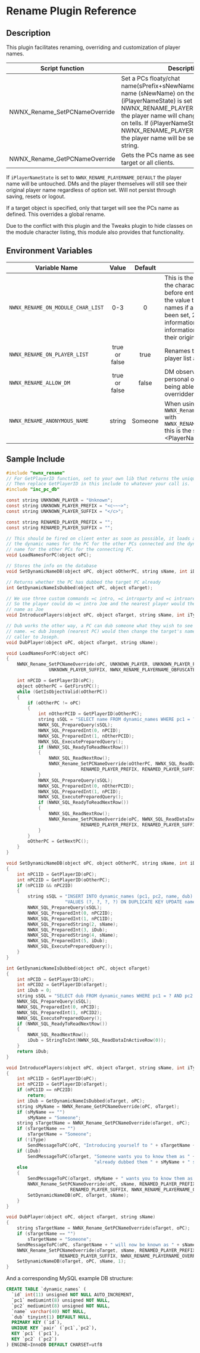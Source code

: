 # Rename Plugin Reference

## Description


This plugin facilitates renaming, overriding and customization of player names.

Script function | Description  
----------------|-------------
NWNX_Rename_SetPCNameOverride | Set a PCs floaty/chat name(sPrefix+sNewName+sSuffix) and name (sNewName) on the player list. If (iPlayerNameState) is set to NWNX_RENAME_PLAYERNAME_OVERRIDE the player name will change to (sNewName) on tells. If (iPlayerNameState) is set to NWNX_RENAME_PLAYERNAME_OBFUSCATE the player name will be set to a random string.
NWNX_Rename_GetPCNameOverride | Gets the PCs name as seen by a specified target or all clients.

If `iPlayerNameState` is set to `NWNX_RENAME_PLAYERNAME_DEFAULT` the player name will be untouched. DMs and the player themselves will still see their original player name regardless of option set. Will not persist through saving, resets or logout.

If a target object is specified, only that target will see the PCs name as defined. This overrides a global rename.

Due to the conflict with this plugin and the Tweaks plugin to hide classes on the module character listing, this module also provides that functionality.

## Environment Variables

| Variable Name | Value | Default | Notes |
| -------------   | :----: | :----: |----------------------------- |
| `NWNX_RENAME_ON_MODULE_CHAR_LIST` | 0-3 | 0 | This is the listing of players from the character selection screen before entering the server. Setting the value to 1 overrides their names if a global rename has been set, 2 also hides class information, 3 hides class information but keeps names as their original.
| `NWNX_RENAME_ON_PLAYER_LIST` | true or false | true | Renames the player name on the player list as well.
| `NWNX_RENAME_ALLOW_DM` | true or false | false | DM observers will see global or personal overrides as well as being able to have their own name overridden for other observers.
| `NWNX_RENAME_ANONYMOUS_NAME` | string | Someone | When using `NWNX_Rename_SetPCNameOverride` with `NWNX_RENAME_PLAYERNAME_ANONYMOUS` this is the string used for the \<PlayerName\>

## Sample Include

```c
#include "nwnx_rename"
// For GetPlayerID function, set to your own lib that returns the unique player ID for your PW
// Then replace GetPlayerID in this include to whatever your call is.
#include "inc_pc_db"

const string UNKNOWN_PLAYER = "Unknown";
const string UNKNOWN_PLAYER_PREFIX = "<c~~~>";
const string UNKNOWN_PLAYER_SUFFIX = "</c>";

const string RENAMED_PLAYER_PREFIX = "";
const string RENAMED_PLAYER_SUFFIX = "";

// This should be fired on client enter as soon as possible, it loads all
// the dynamic names for the PC for the other PCs connected and the dynamic
// name for the other PCs for the connecting PC.
void LoadNamesForPC(object oPC);

// Stores the info on the database
void SetDynamicNameDB(object oPC, object oOtherPC, string sName, int iDub = 0);

// Returns whether the PC has dubbed the target PC already
int GetDynamicNameIsDubbed(object oPC, object oTarget);

// We use three custom commands =c intro, =c introparty and =c introarea (20m radius)
// So the player could do =c intro Joe and the nearest player would then see the PCs
// name as Joe
void IntroducePlayers(object oPC, object oTarget, string sName, int iType = 0);

// Dub works the other way, a PC can dub someone what they wish to see as their
// name. =c dub Joseph (nearest PC) would then change the target's name for the
// caller to Joseph.
void DubPlayer(object oPC, object oTarget, string sName);

void LoadNamesForPC(object oPC)
{
    NWNX_Rename_SetPCNameOverride(oPC, UNKNOWN_PLAYER, UNKNOWN_PLAYER_PREFIX,
                UNKNOWN_PLAYER_SUFFIX, NWNX_RENAME_PLAYERNAME_OBFUSCATE);

    int nPCID = GetPlayerID(oPC);
    object oOtherPC = GetFirstPC();
    while (GetIsObjectValid(oOtherPC))
    {
        if (oOtherPC != oPC)
        {
            int nOtherPCID = GetPlayerID(oOtherPC);
            string sSQL = "SELECT name FROM dynamic_names WHERE pc1 = ? AND pc2 = ?";
            NWNX_SQL_PrepareQuery(sSQL);
            NWNX_SQL_PreparedInt(0, nPCID);
            NWNX_SQL_PreparedInt(1, nOtherPCID);
            NWNX_SQL_ExecutePreparedQuery();
            if (NWNX_SQL_ReadyToReadNextRow())
            {
                NWNX_SQL_ReadNextRow();
                NWNX_Rename_SetPCNameOverride(oOtherPC, NWNX_SQL_ReadDataInActiveRow(0),
                            RENAMED_PLAYER_PREFIX, RENAMED_PLAYER_SUFFIX, NWNX_RENAME_PLAYERNAME_OVERRIDE, oPC);
            }
            NWNX_SQL_PrepareQuery(sSQL);
            NWNX_SQL_PreparedInt(0, nOtherPCID);
            NWNX_SQL_PreparedInt(1, nPCID);
            NWNX_SQL_ExecutePreparedQuery();
            if (NWNX_SQL_ReadyToReadNextRow())
            {
                NWNX_SQL_ReadNextRow();
                NWNX_Rename_SetPCNameOverride(oPC, NWNX_SQL_ReadDataInActiveRow(0),
                            RENAMED_PLAYER_PREFIX, RENAMED_PLAYER_SUFFIX, NWNX_RENAME_PLAYERNAME_OVERRIDE, oOtherPC);
            }
        }
        oOtherPC = GetNextPC();
    }
}

void SetDynamicNameDB(object oPC, object oOtherPC, string sName, int iDub = 0)
{
    int nPC1ID = GetPlayerID(oPC);
    int nPC2ID = GetPlayerID(oOtherPC);
    if (nPC1ID && nPC2ID)
    {
        string sSQL = "INSERT INTO dynamic_names (pc1, pc2, name, dub) "+
                      "VALUES (?, ?, ?, ?) ON DUPLICATE KEY UPDATE name = ?, dub = ?";
        NWNX_SQL_PrepareQuery(sSQL);
        NWNX_SQL_PreparedInt(0, nPC2ID);
        NWNX_SQL_PreparedInt(1, nPC1ID);
        NWNX_SQL_PreparedString(2, sName);
        NWNX_SQL_PreparedInt(3, iDub);
        NWNX_SQL_PreparedString(4, sName);
        NWNX_SQL_PreparedInt(5, iDub);
        NWNX_SQL_ExecutePreparedQuery();
    }
}

int GetDynamicNameIsDubbed(object oPC, object oTarget)
{
    int nPCID = GetPlayerID(oPC);
    int nPCID2 = GetPlayerID(oTarget);
    int iDub = 0;
    string sSQL = "SELECT dub FROM dynamic_names WHERE pc1 = ? AND pc2 = ?";
    NWNX_SQL_PrepareQuery(sSQL);
    NWNX_SQL_PreparedInt(0, nPCID);
    NWNX_SQL_PreparedInt(1, nPCID2);
    NWNX_SQL_ExecutePreparedQuery();
    if (NWNX_SQL_ReadyToReadNextRow())
    {
        NWNX_SQL_ReadNextRow();
        iDub = StringToInt(NWNX_SQL_ReadDataInActiveRow(0));
    }
    return iDub;
}

void IntroducePlayers(object oPC, object oTarget, string sName, int iType = 0)
{
    int nPC1ID = GetPlayerID(oPC);
    int nPC2ID = GetPlayerID(oTarget);
    if (nPC1ID == nPC2ID)
        return;
    int iDub = GetDynamicNameIsDubbed(oTarget, oPC);
    string sMyName = NWNX_Rename_GetPCNameOverride(oPC, oTarget);
    if (sMyName == "")
        sMyName = "Someone";
    string sTargetName = NWNX_Rename_GetPCNameOverride(oTarget, oPC);
    if (sTargetName == "")
        sTargetName = "Someone";
    if (!iType)
        SendMessageToPC(oPC, "Introducing yourself to " + sTargetName + " as " + sName + ".");
    if (iDub)
        SendMessageToPC(oTarget, "Someone wants you to know them as " + sName + " but you've "+
                                 "already dubbed them " + sMyName + " so it's ignored.");
    else
    {
        SendMessageToPC(oTarget, sMyName + " wants you to know them as " + sName + ".");
        NWNX_Rename_SetPCNameOverride(oPC, sName, RENAMED_PLAYER_PREFIX,
                        RENAMED_PLAYER_SUFFIX, NWNX_RENAME_PLAYERNAME_OVERRIDE, oTarget);
        SetDynamicNameDB(oPC, oTarget, sName);
    }
}

void DubPlayer(object oPC, object oTarget, string sName)
{
    string sTargetName = NWNX_Rename_GetPCNameOverride(oTarget, oPC);
    if (sTargetName == "")
        sTargetName = "Someone";
    SendMessageToPC(oPC, sTargetName + " will now be known as " + sName + " to you.");
    NWNX_Rename_SetPCNameOverride(oTarget, sName, RENAMED_PLAYER_PREFIX,
                    RENAMED_PLAYER_SUFFIX, NWNX_RENAME_PLAYERNAME_OVERRIDE, oPC);
    SetDynamicNameDB(oTarget, oPC, sName, 1);
}

```

And a corresponding MySQL example DB structure:

```sql
CREATE TABLE `dynamic_names` (
  `id` int(11) unsigned NOT NULL AUTO_INCREMENT,
  `pc1` mediumint(8) unsigned NOT NULL,
  `pc2` mediumint(8) unsigned NOT NULL,
  `name` varchar(40) NOT NULL,
  `dub` tinyint(1) DEFAULT NULL,
  PRIMARY KEY (`id`),
  UNIQUE KEY `pair` (`pc1`,`pc2`),
  KEY `pc1` (`pc1`),
  KEY `pc2` (`pc2`)
) ENGINE=InnoDB DEFAULT CHARSET=utf8

```